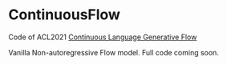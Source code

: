 # ContinuousFlow

Code of ACL2021 [Continuous Language Generative Flow](https://www.aclanthology.org/2021.acl-long.355)

Vanilla Non-autoregressive Flow model. Full code coming soon.
